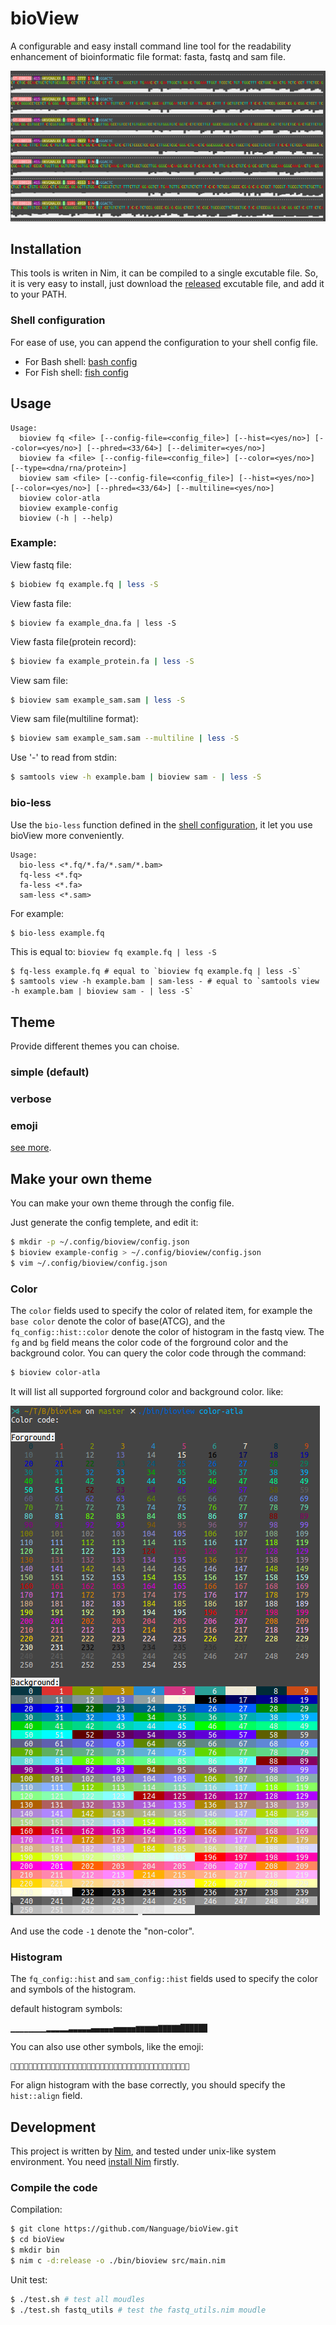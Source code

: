 # bioView

A configurable and easy install command line tool for the readability enhancement of bioinformatic file format: fasta, fastq and sam file.

![title](./example/imgs/title.png)

## Installation

This tools is writen in Nim, it can be compiled to a single excutable file.
So, it is very easy to install, just download the [released](https://github.com/Nanguage/bioView/releases) excutable file, and add it to your PATH.

### Shell configuration

For ease of use, you can append the configuration to your shell config file.

* For Bash shell: [bash config](./shell_config/bash_config.bash)
* For Fish shell: [fish config](./shell_config/fish_config.fish)

## Usage

```
Usage:
  bioview fq <file> [--config-file=<config_file>] [--hist=<yes/no>] [--color=<yes/no>] [--phred=<33/64>] [--delimiter=<yes/no>]
  bioview fa <file> [--config-file=<config_file>] [--color=<yes/no>] [--type=<dna/rna/protein>]
  bioview sam <file> [--config-file=<config_file>] [--hist=<yes/no>] [--color=<yes/no>] [--phred=<33/64>] [--multiline=<yes/no>]
  bioview color-atla
  bioview example-config
  bioview (-h | --help)
```

### Example:

View fastq file:

``` bash
$ biobiew fq example.fq | less -S
```

View fasta file:

``` base
$ bioview fa example_dna.fa | less -S
```

View fasta file(protein record):

``` bash
$ bioview fa example_protein.fa | less -S
```

View sam file:

``` bash
$ bioview sam example_sam.sam | less -S
```

View sam file(multiline format):

``` bash
$ bioview sam example_sam.sam --multiline | less -S
```

Use '-' to read from stdin:

``` bash
$ samtools view -h example.bam | bioview sam - | less -S
```

### bio-less

Use the `bio-less` function defined in the [shell configuration](./shell_config/bash_config.bash), it let you use bioView more conveniently.

```
Usage:
  bio-less <*.fq/*.fa/*.sam/*.bam>
  fq-less <*.fq>
  fa-less <*.fa>
  sam-less <*.sam>
```

For example:

``` bash
$ bio-less example.fq
```

This is equal to: `bioview fq example.fq | less -S`

```
$ fq-less example.fq # equal to `bioview fq example.fq | less -S`
$ samtools view -h example.bam | sam-less - # equal to `samtools view -h example.bam | bioview sam - | less -S`
```

## Theme

Provide different themes you can choise.

### simple (default)

### verbose

### emoji

[see more](./theme/README.md).

## Make your own theme

You can make your own theme through the config file.

Just generate the config templete, and edit it:

``` bash
$ mkdir -p ~/.config/bioview/config.json
$ bioview example-config > ~/.config/bioview/config.json
$ vim ~/.config/bioview/config.json
```

### Color

The `color` fields used to specify the color of related item, for example the `base color` denote the color of base(ATCG),
and the `fq_config::hist::color` denote the color of histogram in the fastq view. The `fg` and `bg` field means the color
code of the forground color and the background color. You can query the color code through the command:

``` bash
$ bioview color-atla
```

It will list all supported forground color and background color. like:

![color-atla](./example/imgs/color_atla.png)

And use the code `-1` denote the "non-color".

### Histogram

The `fq_config::hist` and `sam_config::hist` fields used to specify the color and symbols of the histogram.

default histogram symbols:
```
▁▁▁▁▁▁▁▁▂▂▂▂▂▃▃▃▃▃▄▄▄▄▄▅▅▅▅▅▆▆▆▆▆▇▇▇▇▇██████
```

You can also use other symbols, like the emoji:
```
👿👿👿👿👿😫😫😫😫😫🙁🙁🙁🙁🙁😣😣😣😣😣🙃🙃🙃🙃🙃😑😑😑😑😑🙂🙂🙂🙂🙂😃😃😃😃😃
```

For align histogram with the base correctly, you should specify the `hist::align` field.

## Development

This project is written by [Nim](https://nim-lang.org/), and tested under unix-like system environment. 
You need [install Nim](https://nim-lang.org/install.html) firstly.

### Compile the code

Compilation:

``` bash
$ git clone https://github.com/Nanguage/bioView.git
$ cd bioView
$ mkdir bin
$ nim c -d:release -o ./bin/bioview src/main.nim
```

Unit test:

``` bash
$ ./test.sh # test all moudles
$ ./test.sh fastq_utils # test the fastq_utils.nim moudle
```
